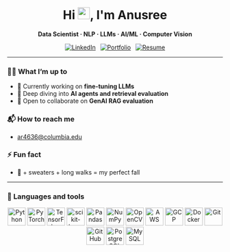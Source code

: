 <h1 align="center">
  Hi <img src="https://media.giphy.com/media/hvRJCLFzcasrR4ia7z/giphy.gif" width="28" height="28" alt="waving hand">, I'm Anusree
</h1>
<p align="center"><b>Data Scientist · NLP · LLMs · AI/ML · Computer Vision</b></p>

<!-- Optional banner: put your generated GIF in /assets and uncomment -->
<!--
<p align="center">
  <img src="assets/anusree_llms_banner.gif" width="820" alt="Illustration: girl at a laptop with 'LLMs' typing on the screen">
</p>
-->

<!-- CONTACT BAR (with subtle white gaps) -->
<p align="center">
  <a href="https://www.linkedin.com/in/anusreemondalrakhi/" target="_blank" rel="noopener"><img
    alt="LinkedIn"
    src="https://img.shields.io/badge/LinkedIn-Anusree%20Mondal%20Rakhi-0A66C2?style=for-the-badge&logo=linkedin&logoColor=white&labelColor=3f3f46"></a>&ensp;
  <a href="https://anusree-mondal-rakhi-ujp5y0h.gamma.site/" target="_blank" rel="noopener"><img
    alt="Portfolio"
    src="https://img.shields.io/badge/Portfolio-View-7C3AED?style=for-the-badge&logo=firefoxbrowser&logoColor=white&labelColor=3f3f46"></a>&ensp;
  <a href="https://drive.google.com/file/d/1y6v1hdQdRdUPxXendiPGFNQ11JZ8WeC7/view" target="_blank" rel="noopener"><img
    alt="Resume"
    src="https://img.shields.io/badge/Resume-Download-34A853?style=for-the-badge&logo=googledrive&logoColor=white&labelColor=3f3f46"></a>
</p>



---

### 👩‍💻 What I’m up to
- 🔭 Currently working on **fine-tuning LLMs**
- 🌱 Deep diving into **AI agents and retrieval evaluation**
- 👯 Open to collaborate on **GenAI RAG evaluation**

### 📬 How to reach me
- ar4636@columbia.edu

### ⚡ Fun fact
- 🍁 + sweaters + long walks = my perfect fall

---

### 🧰 Languages and tools
<p align="center">
  <img alt="Python" width="42" src="https://cdn.jsdelivr.net/gh/devicons/devicon/icons/python/python-original.svg"/>
  <img alt="PyTorch" width="42" src="https://cdn.jsdelivr.net/gh/devicons/devicon/icons/pytorch/pytorch-original.svg"/>
  <img alt="TensorFlow" width="42" src="https://cdn.jsdelivr.net/gh/devicons/devicon/icons/tensorflow/tensorflow-original.svg"/>
  <img alt="scikit-learn" width="42" src="https://cdn.jsdelivr.net/gh/devicons/devicon/icons/scikitlearn/scikitlearn-original.svg"/>
  <img alt="Pandas" width="42" src="https://cdn.jsdelivr.net/gh/devicons/devicon/icons/pandas/pandas-original.svg"/>
  <img alt="NumPy" width="42" src="https://cdn.jsdelivr.net/gh/devicons/devicon/icons/numpy/numpy-original.svg"/>
  <img alt="OpenCV" width="42" src="https://cdn.jsdelivr.net/gh/devicons/devicon/icons/opencv/opencv-original.svg"/>
  <img alt="AWS" width="42" src="https://cdn.jsdelivr.net/gh/devicons/devicon/icons/amazonwebservices/amazonwebservices-original.svg"/>
  <img alt="GCP" width="42" src="https://cdn.jsdelivr.net/gh/devicons/devicon/icons/googlecloud/googlecloud-original.svg"/>
  <img alt="Docker" width="42" src="https://cdn.jsdelivr.net/gh/devicons/devicon/icons/docker/docker-original.svg"/>
  <img alt="Git" width="42" src="https://cdn.jsdelivr.net/gh/devicons/devicon/icons/git/git-original.svg"/>
  <img alt="GitHub" width="42" src="https://cdn.jsdelivr.net/gh/devicons/devicon/icons/github/github-original.svg"/>
  <img alt="PostgreSQL" width="42" src="https://cdn.jsdelivr.net/gh/devicons/devicon/icons/postgresql/postgresql-original.svg"/>
  <img alt="MySQL" width="42" src="https://cdn.jsdelivr.net/gh/devicons/devicon/icons/mysql/mysql-original.svg"/>
</p>

<!-- Optional: enable after you add public repos
<p align="center">
  <img alt="Stats" height="160" src="https://github-readme-stats.vercel.app/api?username=AnusreeRakhi&show_icons=true&rank_icon=github&theme=transparent" />
  <img alt="Top Langs" height="160" src="https://github-readme-stats.vercel.app/api/top-langs/?username=AnusreeRakhi&layout=compact&theme=transparent" />
</p>
-->
